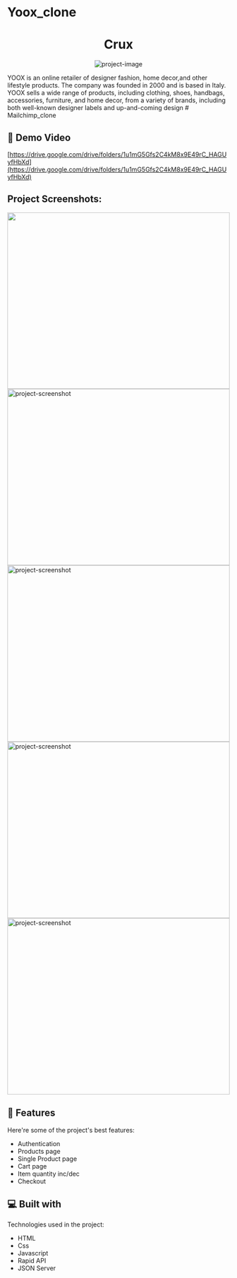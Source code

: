 # Yoox_clone

<h1 align="center" id="title">Crux</h1>

<p align="center"><img src="https://socialify.git.ci/vishal-git9/Yoox_clone/image?language=1&owner=1&name=1&stargazers=1&theme=Light" alt="project-image"></p>

<p id="description">YOOX is an online retailer of designer fashion, home decor,and other lifestyle products. The company was founded in 2000 and is based in Italy. YOOX sells a wide range of products, including clothing, shoes, handbags, accessories, furniture, and home decor, from a variety of brands, including both well-known designer labels and up-and-coming design
# Mailchimp_clone</p>

<h2>🚀 Demo Video</h2>

[https://drive.google.com/drive/folders/1u1mG5Gfs2C4kM8x9E49rC_HAGUyfHbXd](https://drive.google.com/drive/folders/1u1mG5Gfs2C4kM8x9E49rC_HAGUyfHbXd)

<h2>Project Screenshots:</h2>

<img src="https://i.ibb.co/RNbywjn/Screenshot-249.png" width="100%" height="400/">

<img src="https://i.ibb.co/TvYKTcc/Screenshot-250.png" alt="project-screenshot" width="100%" height="400/">

<img src="https://i.ibb.co/cgTPBJf/Screenshot-251.png" alt="project-screenshot" width="100%" height="400/">

<img src="https://i.ibb.co/VLqftSF/Screenshot-252.png" alt="project-screenshot" width="100%" height="400/">

<img src="https://i.ibb.co/ZKVBcfS/Screenshot-254.png" alt="project-screenshot" width="100%" height="400/">

  
  
<h2>🧐 Features</h2>

Here're some of the project's best features:

*   Authentication
*   Products page
*   Single Product page
*   Cart page
*   Item quantity inc/dec
*   Checkout

  
  
<h2>💻 Built with</h2>

Technologies used in the project:

*   HTML
*   Css
*   Javascript
*   Rapid API
*   JSON Server
